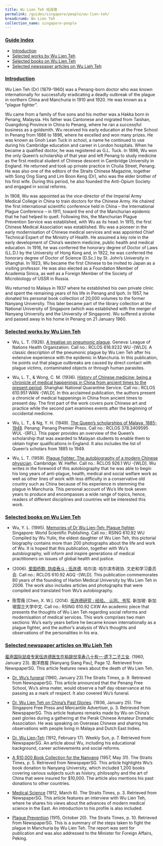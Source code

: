 ```yaml
---
title: Wu Lien Teh 伍连徳
permalink: /guides/singapore/people/wu-lien-teh/
breadcrumb: Wu Lien Teh
collection_name: singapore-people
---
```


### <u>Guide Index</u>

* [Introduction](#introduction)
* [Selected works by Wu Lien Teh](#selected-works-by-wu-lien-teh)
* [Selected books on Wu Lien Teh](#selected-books-on-wu-lien-teh)
* [Selected newspaper articles on Wu Lieh Teh](#selected-newspaper-articles-on-wu-lien-teh)

### <u>Introduction</u>

Wu Lien Teh (Dr) (1879-1960) was a Penang-born doctor who was known internationally for successfully eradicating a deadly outbreak of the plague in northern China and Manchuria in 1910 and 1920. He was known as a “plague fighter”.

Wu came from a family of five sons and his mother was a Hakka born in Penang, Malaysia. His father was Cantonese and migrated from Taishan, Guangdong Province in China to Penang, where he ran a successful business as a goldsmith. Wu received his early education at the Free School in Penang from 1886 to 1896, where he excelled and won many prizes.  He was known as Gnoh Lean Tuck in school, a name he continued to use during his Cambridge education and career in London hospitals. When he became a qualified doctor, he was registered as G.L. Tuck. In 1896, Wu won the only Queen’s scholarship of that year and left Penang to study medicine as the first medical student of Chinese descent in Cambridge University in England. He returned and took up private practice in Chulia Street, Penang. He was also one of the editors of the Straits Chinese Magazine, together with Song Ong Siang and Lim Boon Keng (Dr), who was the elder brother of his first wife. During this period, he also founded the Anti-Opium Society and engaged in social reforms.

In 1908, Wu was appointed as the vice-director of the Imperial Army Medical College in China to train doctors for the Chinese Army. He chaired the first international scientific conference held in China – the International Plague Conference – in 1911, toward the end of the Manchurian epidemic that he had helped to quell. Following this, the Manchurian Plague Prevention Service was established, with Wu as its head. In 1915, the first Chinese Medical Association was established. Wu was a pioneer in the early modernisation of Chinese medical services and was appointed Chief Technical Expert of the Ministry of Health. He assumed a key role in the early development of China’s western medicine, public health and medical education. In 1916, he was conferred the honorary degree of Doctor of Laws (LL.D.) by the University of Hong Kong and, in 1922, he was conferred the honorary degree of Doctor of Science (D.Sc.) by St. John’s University in Shanghai. In 1923, Wu became the first Chinese to be invited to Japan as a visiting professor. He was also elected as a Foundation Member of Academia Sinica, as well as a Foreign Member of the Society of Microbiology of USSR in Russia.

Wu returned to Malaya in 1937 where he established his own private clinic and spent the remaining years of his life in Penang and Ipoh. In 1957, he donated his personal book collection of 20,000 volumes to the former Nanyang University. This later became part of the library collection at the National University of Singapore (which was established with the merger of Nanyang University and the University of Singapore). Wu suffered a stroke and passed away in his home in Penang on 21 January 1960.


### <u>Selected works by Wu Lien Teh</u>

* Wu, L. T. (1926). [A treatise on pneumonic plague](http://eservice.nlb.gov.sg/item_holding_s.aspx?bid=13769079). Geneva: League of Nations Health Organization.
Call no.: RCLOS 616.9232 WU -\[WLD\].
A classic description of the pneumonic plague by Wu Lien Teh after his extensive experience with the epidemic in Manchuria. In this publication, he points out that plague outbreaks are caused by direct contact with plague victims, contaminated objects or through human parasites.


* Wu, L. T., & Wong, C. M. (1936). [History of Chinese medicine; being a chronicle of medical happenings in China from ancient times to the present period](http://eservice.nlb.gov.sg/item_holding_s.aspx?bid=3420968). Shanghai: National Quarantine Service.
Call no.: RCLOS 610.951 WAN -\[WLD\].
In this acclaimed publication, the authors present a chronicle of medical happenings in China from ancient times to present day. The first part of the work covers pure Chinese art and practice while the second part examines events after the beginning of occidental medicine.


* Wu, L. T., & Ng, Y. H. (1949). [The Queen’s scholarships of Malaya, 1885-1948](http://eservice.nlb.gov.sg/item_holding_s.aspx?bid=5016975). Penang: Penang Premier Press.
Call no.: RCLOS 378.3409595 WUL -\[RFL\].
This paper provides an overview of the Queen’s scholarship that was awarded to Malayan students to enable them to obtain higher qualifications in England. It also includes the list of Queen’s scholars from 1885 to 1949.


* Wu, L. T. (1959). [Plague fighter: The autobiography of a modern Chinese physician](http://eservice.nlb.gov.sg/item_holding_s.aspx?bid=3403761). Cambridge: W. Heffer.
Call no.: RCLOS 926.1 WU -\[WLD\].
Wu writes in the foreword of this autobiography that he was able to begin his long years of anti-plague, health, medical and social welfare work as well as other lines of work with less difficulty in a conservative old country such as China because of his experience in stemming the plague in Manchuria.  This personal account of Wu’s life took seven years to produce and encompasses a wide range of topics, hence, readers of different disciplines and countries will be interested this work.


### <u>Selected books on Wu Lien Teh</u>

* Wu, Y. L. (1995). [Memories of Dr Wu Lien-Teh: Plague fighter](http://eservice.nlb.gov.sg/item_holding_s.aspx?bid=7496908). Singapore: World Scientific Publishing.
Call no.: RSING 610.92 WU
Compiled by Wu Yulin, the eldest daughter of Wu Lien Teh, this pictorial biography contains more than 200 photographs about the life and work of Wu. It is hoped that this publication, together with Wu’s autobiography, will inform and inspire generations of medical practitioners on issues of global health and justice.


* (2006). [爱国侨胞, 防疫泰斗 : 伍连德](http://eservice.nlb.gov.sg/item_holding_s.aspx?bid=13849994).  哈尔滨: 哈尔滨市政协. 文史和学习委员会.
Call no.: RCLOS 610.92 AGQ -\[WLD\].
This publication commemorates 80 years of the founding of Harbin Medical University by Wu Lien Teh in 2006. The work also includes articles and photographs that were compiled and translated from Wu’s autobiography.


* 陈雪薇 [Chen, X. W.]. (2014). [伍连德研究 : 经验、 认同、书写](http://eservice.nlb.gov.sg/item_holding_s.aspx?bid=201104442). 新加坡: 新加坡国立大学中文.
Call no.: RSING 610.92 CXW
An academic piece that presents the thoughts of Wu Lien Teh regarding social reforms and modernisation of medical services. This work comprises two main sections: Wu’s early years before he became known internationally as a plague fighter, and the author’s analysis of Wu’s thoughts and observations of the personalities in his era.


### <u>Selected newspaper articles on Wu Lieh Teh</u>

[蜚声国际鼠疫专家伍连德医生在梹辞世享寿八十有一·遗下二子三女](http://eresources.nlb.gov.sg/newspapers/Digitised/Article/nysp19600123-1.2.28.6). (1960, January 23).
南洋商报 [Nanyang Siang Pau], Page 12. Retrieved from NewspaperSG.
This article features news about the death of Wu Lien Teh.


* [Dr. Wu’s funeral](http://eresources.nlb.gov.sg/newspapers/Digitised/Article/straitstimes19600123-1.2.82) (1960, January 23).The Straits Times, p. 9. Retrieved from NewspaperSG.
This article announced that the Penang Free School, Wu’s alma mater, would observe a half day observance at his passing as a mark of respect. It also covered Wu’s funeral.


* [Dr. Wu Lien Teh on China’s Past Glories](http://eresources.nlb.gov.sg/newspapers/Digitised/Article/singfreepressb19360125-1.2.26). (1936, January 25). The Singapore Free Press and Mercantile Advertiser, p. 3. Retrieved from NewspaperSG.
This article features remarks made by Wu on China’s past glories during a gathering at the Perak Chinese Amateur Dramatic Association. He was speaking on Overseas Chinese and sharing his observations with people living in Malaya and Dutch East Indies.


* [Dr. Wu Lien-Teh](http://eresources.nlb.gov.sg/newspapers/Digitised/Article/weeklysun19120217-1.2.17) (1912, February 17). Weekly Sun, p. 7. Retrieved from NewspaperSG.
An article about Wu, including his educational background, career achievements and social reforms.


* [A $10,000 Book Collection for the Nanyang](http://eresources.nlb.gov.sg/newspapers/Digitised/Article/straitstimes19570531-1.2.68) (1957, May 31). The Straits Times, p. 5. Retrieved from NewspaperSG.
This article highlights Wu’s book donation to Nanyang University, which included 1,200 books covering various subjects such as history, philosophy and the art of China that were insured for $10,000. The article also mentions his past donations to other countries.


* [Medical Science](http://eresources.nlb.gov.sg/newspapers/Digitised/Article/straitstimes19120306-1.2.5) (1912, March 6). The Straits Times, p. 3. Retrieved from NewspaperSG.
This article features an interview with Wu Lien Teh, where he shares his views about the advances of modern medical science in the East.  An introduction to his profile is also included.


* [Plague Prevention](http://eresources.nlb.gov.sg/newspapers/Digitised/Article/straitstimes19151020-1.2.71) (1915, October 20). The Straits Times, p. 10. Retrieved from NewspaperSG.
This is a summary of the steps taken to fight the plague in Manchuria by Wu Lien Teh. The report was sent for publication and was also addressed to the Minister for Foreign Affairs, Peking.